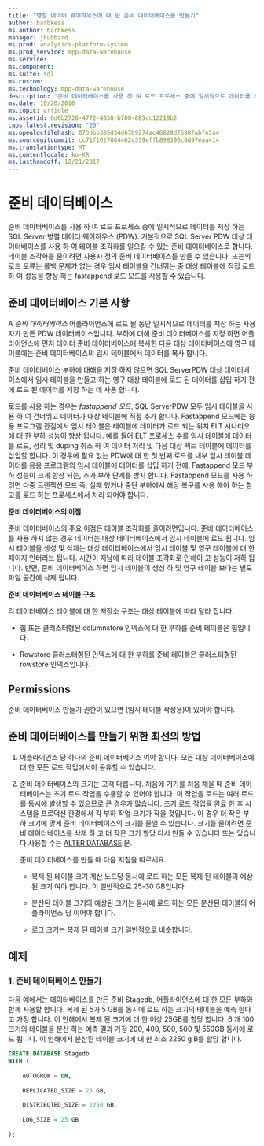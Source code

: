 ```yaml
---
title: "병렬 데이터 웨어하우스에 대 한 준비 데이터베이스를 만들기"
author: barbkess
ms.author: barbkess
manager: jhubbard
ms.prod: analytics-platform-system
ms.prod_service: mpp-data-warehouse
ms.service: 
ms.component: 
ms.suite: sql
ms.custom: 
ms.technology: mpp-data-warehouse
description: "준비 데이터베이스를 사용 하 여 로드 프로세스 중에 일시적으로 데이터를 저장 하는 SQL Server 병렬 데이터 웨어하우스 (PDW)."
ms.date: 10/20/2016
ms.topic: article
ms.assetid: 6d0b2726-4772-4858-b700-885cc12219b2
caps.latest.revision: "20"
ms.openlocfilehash: 073dbb385d34d67b9274ac46828df5887abfe5a4
ms.sourcegitcommit: cc71f1027884462c359effb898390c8d97eaa414
ms.translationtype: MT
ms.contentlocale: ko-KR
ms.lasthandoff: 12/21/2017
---
```

# <a name="staging-database"></a>준비 데이터베이스 
준비 데이터베이스를 사용 하 여 로드 프로세스 중에 일시적으로 데이터를 저장 하는 SQL Server 병렬 데이터 웨어하우스 (PDW). 기본적으로 SQL Server PDW 대상 데이터베이스를 사용 하 여 테이블 조각화를 일으킬 수 있는 준비 데이터베이스로 합니다. 테이블 조각화를 줄이려면 사용자 정의 준비 데이터베이스를 만들 수 있습니다. 또는의 로드 오류는 롤백 문제가 없는 경우 임시 테이블을 건너뛰는 중 대상 테이블에 직접 로드 하 여 성능을 향상 하는 fastappend 로드 모드를 사용할 수 있습니다.  
  
## <a name="StagingDatabase"></a>준비 데이터베이스 기본 사항  
A *준비 데이터베이스* 어플라이언스에 로드 될 동안 일시적으로 데이터를 저장 하는 사용자가 만든 PDW 데이터베이스입니다. 부하에 대해 준비 데이터베이스를 지정 하면 어플라이언스에 먼저 데이터 준비 데이터베이스에 복사한 다음 대상 데이터베이스에 영구 테이블에는 준비 데이터베이스의 임시 테이블에서 데이터를 복사 합니다.  
  
준비 데이터베이스 부하에 대해을 지정 하지 않으면 SQL ServerPDW 대상 데이터베이스에서 임시 테이블을 만들고 하는 영구 대상 테이블에 로드 된 데이터를 삽입 하기 전에 로드 된 데이터를 저장 하는 데 사용 합니다.  
  
로드를 사용 하는 경우는 *fastappend 모드*, SQL ServerPDW 모두 임시 테이블을 사용 하 여 건너뛰고 데이터가 대상 테이블에 직접 추가 합니다. Fastappend 모드에는 응용 프로그램 관점에서 임시 테이블은 테이블에 데이터가 로드 되는 위치 ELT 시나리오에 대 한 부하 성능이 향상 됩니다. 예를 들어 ELT 프로세스 수를 임시 테이블에 데이터를 로드, 정리 및 duping 취소 하 여 데이터 처리 및 다음 대상 팩트 테이블에 데이터를 삽입할 합니다. 이 경우에 필요 없는 PDW에 대 한 첫 번째 로드를 내부 임시 테이블 데이터를 응용 프로그램의 임시 테이블에 데이터를 삽입 하기 전에. Fastappend 모드 부하 성능이 크게 향상 되는, 추가 부하 단계를 방지 합니다. Fastappend 모드를 사용 하려면 다중 트랜잭션 모드 즉, 실패 했거나 중단 부하에서 해당 복구를 사용 해야 하는 참고를 로드 하는 프로세스에서 처리 되어야 합니다.  
  
**준비 데이터베이스의 이점**  
  
준비 데이터베이스의 주요 이점은 테이블 조각화를 줄이려면입니다. 준비 데이터베이스를 사용 하지 않는 경우 데이터는 대상 데이터베이스에서 임시 테이블에 로드 됩니다. 임시 테이블을 생성 및 삭제는 대상 데이터베이스에서 임시 테이블 및 영구 테이블에 대 한 페이지 인터리브 됩니다. 시간이 지남에 따라 테이블 조각화로 인해이 고 성능이 저하 됩니다. 반면, 준비 데이터베이스 하면 임시 테이블이 생성 하 및 영구 테이블 보다는 별도 파일 공간에 삭제 됩니다.  
  
**준비 데이터베이스 테이블 구조**  
  
각 데이터베이스 테이블에 대 한 저장소 구조는 대상 테이블에 따라 달라 집니다.  
  
-   힙 또는 클러스터형된 columnstore 인덱스에 대 한 부하를 준비 테이블은 힙입니다.  
  
-   Rowstore 클러스터형된 인덱스에 대 한 부하를 준비 테이블은 클러스터형된 rowstore 인덱스입니다.  
  
## <a name="Permissions"></a>Permissions  
준비 데이터베이스 만들기 권한이 있으면 (임시 테이블 작성용)이 있어야 합니다. 

<!-- MISSING LINKS

For more information, see [Grant Permissions to load data](grant-permissions-to-load-data.md).  

-->
  
## <a name="CreatingStagingDatabase"></a>준비 데이터베이스를 만들기 위한 최선의 방법  
  
1.  어플라이언스 당 하나의 준비 데이터베이스 여야 합니다. 모든 대상 데이터베이스에 대 한 모든 로드 작업에서이 공유할 수 있습니다.  
  
2.  준비 데이터베이스의 크기는 고객 다릅니다. 처음에 기기를 처음 채울 때 준비 데이터베이스는 초기 로드 작업을 수용할 수 있어야 합니다. 이 작업을 로드는 여러 로드를 동시에 발생할 수 있으므로 큰 경우가 많습니다. 초기 로드 작업을 완료 한 후 시스템을 프로덕션 환경에서 각 부하 작업 크기가 작을 것입니다. 이 경우 더 작은 부하 크기에 맞게 준비 데이터베이스의 크기를 줄일 수 있습니다. 크기를 줄이려면 준비 데이터베이스를 삭제 하 고 더 작은 크기 할당 다시 만들 수 있습니다 또는 있습니다 사용할 수는 [ALTER DATABASE](../t-sql/statements/alter-database-parallel-data-warehouse.md) 문.  
  
    준비 데이터베이스를 만들 때 다음 지침을 따르세요.  
  
    -   복제 된 테이블 크기 계산 노드당 동시에 로드 하는 모든 복제 된 테이블의 예상된 크기 여야 합니다. 이 일반적으로 25-30 GB입니다.  
  
    -   분산된 테이블 크기의 예상된 크기는 동시에 로드 하는 모든 분산된 테이블의 어플라이언스 당 이어야 합니다.  
  
    -   로그 크기는 복제 된 테이블 크기 일반적으로 비슷합니다.  
  
## <a name="Examples"></a>예제  
  
### <a name="a-create-a-staging-database"></a>1. 준비 데이터베이스 만들기 
다음 예에서는 데이터베이스를 만든 준비 Stagedb, 어플라이언스에 대 한 모든 부하와 함께 사용할 합니다. 복제 된 5가 5 GB를 동시에 로드 하는 크기의 테이블을 예측 한다고 가정 합니다. 이 인해에서 복제 된 크기에 대 한 이상 25GB를 할당 합니다. 6 개 100 크기의 테이블을 분산 하는 예측 결과 가정 200, 400, 500, 500 및 550GB 동시에 로드 됩니다. 이 인해에서 분산된 테이블 크기에 대 한 최소 2250 g B를 할당 합니다.  
  
```sql  
CREATE DATABASE Stagedb  
WITH (  
  
    AUTOGROW = ON,  
  
    REPLICATED_SIZE = 25 GB,  
  
    DISTRIBUTED_SIZE = 2250 GB,  
  
    LOG_SIZE = 25 GB  
  
);  
```  

<!-- MISSING LINKS
 
## See Also  
[Common metadata query examples](metadata-query-examples.md)  

-->
  
